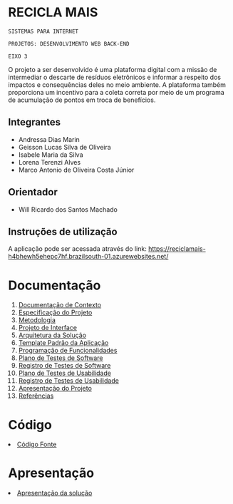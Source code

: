 # RECICLA MAIS

`SISTEMAS PARA INTERNET`

`PROJETOS: DESENVOLVIMENTO WEB BACK-END`

`EIXO 3`

O projeto a ser desenvolvido é uma plataforma digital com a missão de intermediar o descarte de resíduos eletrônicos e informar a respeito dos impactos e consequências deles no meio ambiente. A plataforma também proporciona um incentivo para a coleta correta por meio de um programa de acumulação de pontos em troca de benefícios.

## Integrantes

* Andressa Dias Marin
* Geisson Lucas Silva de Oliveira
* Isabele Maria da Silva
* Lorena Terenzi Alves
* Marco Antonio de Oliveira Costa Júnior

## Orientador

* Will Ricardo dos Santos Machado

## Instruções de utilização

A aplicação pode ser acessada através do link: https://reciclamais-h4bhewh5ehepc7hf.brazilsouth-01.azurewebsites.net/

# Documentação

<ol>
<li><a href="docs/01-Documentação de Contexto.md"> Documentação de Contexto</a></li>
<li><a href="docs/02-Especificação do Projeto.md"> Especificação do Projeto</a></li>
<li><a href="docs/03-Metodologia.md"> Metodologia</a></li>
<li><a href="docs/04-Projeto de Interface.md"> Projeto de Interface</a></li>
<li><a href="docs/05-Arquitetura da Solução.md"> Arquitetura da Solução</a></li>
<li><a href="docs/06-Template Padrão da Aplicação.md"> Template Padrão da Aplicação</a></li>
<li><a href="docs/07-Programação de Funcionalidades.md"> Programação de Funcionalidades</a></li>
<li><a href="docs/08-Plano de Testes de Software.md"> Plano de Testes de Software</a></li>
<li><a href="docs/09-Registro de Testes de Software.md"> Registro de Testes de Software</a></li>
<li><a href="docs/10-Plano de Testes de Usabilidade.md"> Plano de Testes de Usabilidade</a></li>
<li><a href="docs/11-Registro de Testes de Usabilidade.md"> Registro de Testes de Usabilidade</a></li>
<li><a href="docs/12-Apresentação do Projeto.md"> Apresentação do Projeto</a></li>
<li><a href="docs/13-Referências.md"> Referências</a></li>
</ol>

# Código

<li><a href="src/README.md"> Código Fonte</a></li>

# Apresentação

<li><a href="presentation/README.md"> Apresentação da solução</a></li>
